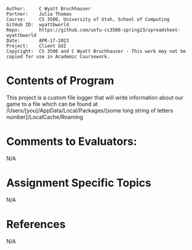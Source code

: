 ﻿```
Author:     C Wyatt Bruchhauser
Partner:    Julia Thomas
Course:     CS 3500, University of Utah, School of Computing
GitHub ID:  wyattbworld
Repo:       https://github.com/uofu-cs3500-spring23/spreadsheet-wyattbworld
Date:       APR-17-2023
Project:    Client GUI
Copyright:  CS 3500 and C Wyatt Bruchhauser - This work may not be copied for use in Academic Coursework.
```

# Contents of Program
This project is a custom file logger that will write information about our game to a file
which can be found at /Users/[you]/AppData/Local/Packages/[some long string of letters number]/LocalCache/Roaming


# Comments to Evaluators:
N/A

# Assignment Specific Topics
N/A

# References
N/A